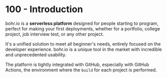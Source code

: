# 100 - Introduction

bohr.io is a **serverless platform** designed for people starting to program, perfect for making your first deployments, whether for a portfolio, college project, job interview test, or any other project.

It's a unified solution to meet all beginner's needs, entirely focused on the developer experience. bohr.io is a unique tool in the market with incredible and unprecedented usability.

The platform is tightly integrated with GitHub, especially with GitHub Actions, the environment where the ```build``` for each project is performed.
